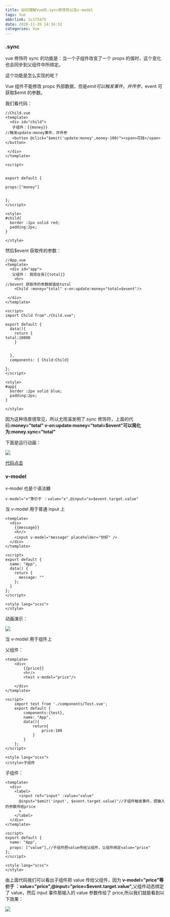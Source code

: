 ```yaml
---
title: 如何理解Vue的.sync修饰符以及v-model
tags: Vue
abbrlink: 1c175475
date: 2020-11-26 14:34:32
categories: Vue
---
```


### .sync

vue 修饰符 sync 的功能是：当一个子组件改变了一个 props 的值时，这个变化也会同步到父组件中所绑定。

这个功能是怎么实现的呢？

Vue 组件不能修改 props 外部数据，但是$emit可以触发事件，并传参，$event 可获取$emit 的参数。

我们看代码：

```
//Child.vue
<template>
  <div id="child">
   子组件：{{money}}
//触发update:money事件，并传参
   <button @click="$emit('update:money',money-100)"><span>花钱</span></button>

 </div>
</template>

<script>


export default {

props:["money"]


};
</script>

<style>
#child{
  border :1px solid red;
  padding:2px;
}

</style>

```

然后$event 获取传的参数：

```
//App.vue
<template>
  <div id="app">
   父组件： 我现在有{{total}}
    <hr>
//$event 获取传的参数赋值给total
    <Child :money="total" v-on:update:money="total=$event"/>

 </div>
</template>

<script>
import Child from"./Child.vue";

export default {
  data(){
    return {
total:10000
    }


  },
  components: { Child:Child}

};
</script>

<style>
#app{
  border :2px solid blue;
  padding:2px;
}

</style>

```

因为这种场景很常见，所以尤雨溪发明了.sync 修饰符，上面的代码<strong>:money="total" v-on:update:money="total=$event"可以简化为:money.sync="total"</strong>

下面是运行动画：

![](https://p1-jj.byteimg.com/tos-cn-i-t2oaga2asx/gold-user-assets/2020/5/12/17207b0ebb162b47~tplv-t2oaga2asx-watermark.awebp)

[代码点击](https://codesandbox.io/s/eloquent-wave-bc7bb)

### v-model

v-model 也是个语法糖

```
v-model="x"等价于 ：value="x",@input="x=$event.target.value"

```

当 v-model 用于普通 input 上

```
<template>
  <div>
    {{message}}
    <hr/>
    <input v-model="message" placeholder="你好" />
  </div>
</template>

<script>
export default {
  name: "App",
  data() {
    return {
      message: ""
    };
  }
};
</script>

<style lang="scss">
</style>

```

动画演示：

![](https://p1-jj.byteimg.com/tos-cn-i-t2oaga2asx/gold-user-assets/2020/6/3/17277f6ca1d24f4d~tplv-t2oaga2asx-watermark.awebp)

当 v-model 用于组件上

父组件：

```
<template>
    <div>
        {{price}}
        <hr/>
        <test v-model="price"/>

    </div>
</template>

<script>
    import test from './components/Test.vue';
    export default {
        components:{test},
        name: "App",
        data(){
            return{
                price:100
            }
        }
    };
</script>

<style lang="scss">
</style>子组件

```

子组件：

```
<template>
  <div>
    <label>
      <input ref="input" :value="value"
      @input="$emit('input', $event.target.value)"//子组件触发事件，把输入的参数传给price
      >
    </label>
  </div>
</template>

<script>
export default {
  name: "App",
  props: ["value"],//子组件把value传给父组件，父组件绑定value="price"
};
</script>

<style lang="scss">
</style>

```

由上面代码我们可以看出子组件把 value 传给父组件，因为<strong> v-model="price"等价于 ：value="price",@input="price=$event.target.value",</strong>父组件动态绑定了 value，然后 input 事件那输入的 value 参数传给了 price,所以我们就能看到以下效果：

![](https://p1-jj.byteimg.com/tos-cn-i-t2oaga2asx/gold-user-assets/2020/6/3/1727846768ecc1e0~tplv-t2oaga2asx-watermark.awebp)
